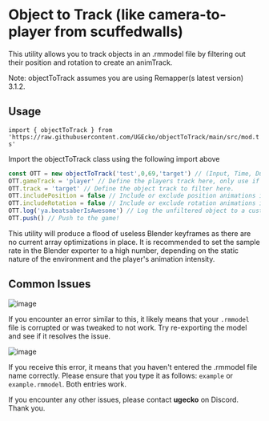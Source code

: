 # Object to Track (like camera-to-player from scuffedwalls)
This utility allows you to track objects in an .rmmodel file by filtering out their position and rotation to create an animTrack.

Note: objectToTrack assumes you are using Remapper(s latest version) 3.1.2.
## Usage
```import { objectToTrack } from 'https://raw.githubusercontent.com/UGEcko/objectToTrack/main/src/mod.ts'```

Import the objectToTrack class using the following import above

```ts
const OTT = new objectToTrack('test',0,69,'target') // (Input, Time, Duration, Track)
OTT.gameTrack = 'player' // Define the players track here, only use if the players track and the object track are different.
OTT.track = 'target' // Define the object track to filter here.
OTT.includePosition = false // Include or exclude position animations in the animTrack.
OTT.includeRotation = false // Include or exclude rotation animations in the animTrack.
OTT.log('ya.beatsaberIsAwesome') // Log the unfiltered object to a custom file, or leave blank to output to a default file.
OTT.push() // Push to the game!
```






This utility will produce a flood of useless Blender keyframes as there are no current array optimizations in place. It is recommended to set the sample rate in the Blender exporter to a high number, depending on the static nature of the environment and the player's animation intensity.

## Common Issues
![image](https://github.com/UGEcko/objectToTrack/assets/38820051/797a3162-e593-4157-934b-27f1600242b7)

If you encounter an error similar to this, it likely means that your ```.rmmodel``` file is corrupted or was tweaked to not work. Try re-exporting the model and see if it resolves the issue.

![image](https://github.com/UGEcko/objectToTrack/assets/38820051/ba789897-34f9-4519-bbf8-786f2625f160)

If you receive this error, it means that you haven't entered the .rmmodel file name correctly. Please ensure that you type it as follows: ```example``` or ```example.rmmodel```. Both entries work.

If you encounter any other issues, please contact **ugecko** on Discord. Thank you.
